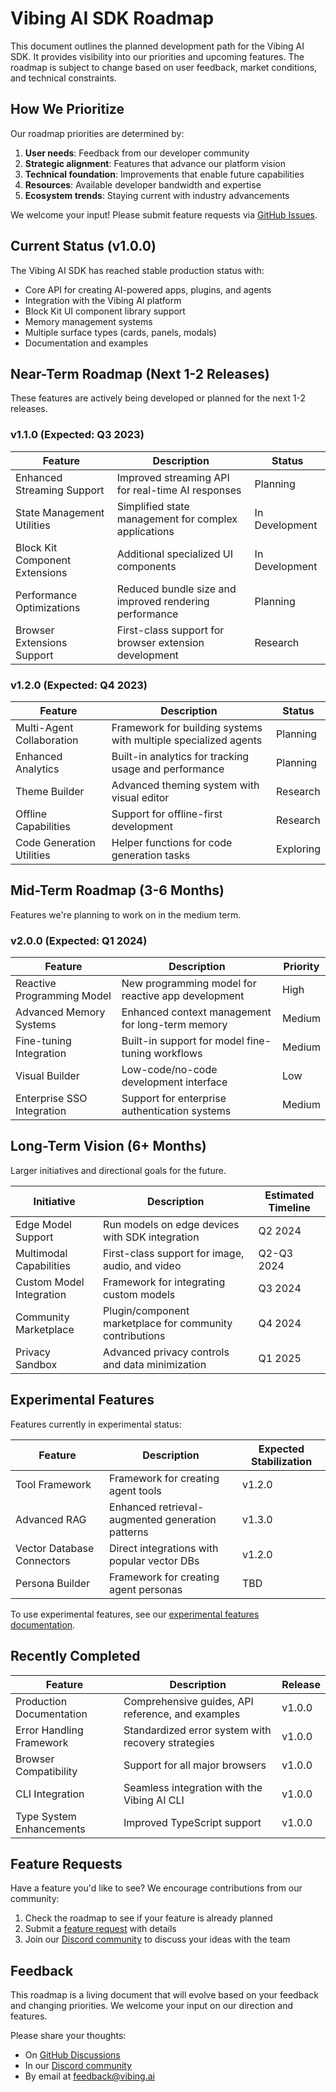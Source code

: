 # Vibing AI SDK Roadmap

This document outlines the planned development path for the Vibing AI SDK. It provides visibility into our priorities and upcoming features. The roadmap is subject to change based on user feedback, market conditions, and technical constraints.

## How We Prioritize

Our roadmap priorities are determined by:

1. **User needs**: Feedback from our developer community
2. **Strategic alignment**: Features that advance our platform vision
3. **Technical foundation**: Improvements that enable future capabilities
4. **Resources**: Available developer bandwidth and expertise
5. **Ecosystem trends**: Staying current with industry advancements

We welcome your input! Please submit feature requests via [GitHub Issues](https://github.com/vibing-ai/sdk/issues/new?template=feature_request.md).

## Current Status (v1.0.0)

The Vibing AI SDK has reached stable production status with:

- Core API for creating AI-powered apps, plugins, and agents
- Integration with the Vibing AI platform
- Block Kit UI component library support
- Memory management systems
- Multiple surface types (cards, panels, modals)
- Documentation and examples

## Near-Term Roadmap (Next 1-2 Releases)

These features are actively being developed or planned for the next 1-2 releases.

### v1.1.0 (Expected: Q3 2023)

| Feature | Description | Status |
|---------|-------------|--------|
| Enhanced Streaming Support | Improved streaming API for real-time AI responses | Planning |
| State Management Utilities | Simplified state management for complex applications | In Development |
| Block Kit Component Extensions | Additional specialized UI components | In Development |
| Performance Optimizations | Reduced bundle size and improved rendering performance | Planning |
| Browser Extensions Support | First-class support for browser extension development | Research |

### v1.2.0 (Expected: Q4 2023)

| Feature | Description | Status |
|---------|-------------|--------|
| Multi-Agent Collaboration | Framework for building systems with multiple specialized agents | Planning |
| Enhanced Analytics | Built-in analytics for tracking usage and performance | Planning |
| Theme Builder | Advanced theming system with visual editor | Research |
| Offline Capabilities | Support for offline-first development | Research |
| Code Generation Utilities | Helper functions for code generation tasks | Exploring |

## Mid-Term Roadmap (3-6 Months)

Features we're planning to work on in the medium term.

### v2.0.0 (Expected: Q1 2024)

| Feature | Description | Priority |
|---------|-------------|----------|
| Reactive Programming Model | New programming model for reactive app development | High |
| Advanced Memory Systems | Enhanced context management for long-term memory | Medium |
| Fine-tuning Integration | Built-in support for model fine-tuning workflows | Medium |
| Visual Builder | Low-code/no-code development interface | Low |
| Enterprise SSO Integration | Support for enterprise authentication systems | Medium |

## Long-Term Vision (6+ Months)

Larger initiatives and directional goals for the future.

| Initiative | Description | Estimated Timeline |
|------------|-------------|-------------------|
| Edge Model Support | Run models on edge devices with SDK integration | Q2 2024 |
| Multimodal Capabilities | First-class support for image, audio, and video | Q2-Q3 2024 |
| Custom Model Integration | Framework for integrating custom models | Q3 2024 |
| Community Marketplace | Plugin/component marketplace for community contributions | Q4 2024 |
| Privacy Sandbox | Advanced privacy controls and data minimization | Q1 2025 |

## Experimental Features

Features currently in experimental status:

| Feature | Description | Expected Stabilization |
|---------|-------------|------------------------|
| Tool Framework | Framework for creating agent tools | v1.2.0 |
| Advanced RAG | Enhanced retrieval-augmented generation patterns | v1.3.0 |
| Vector Database Connectors | Direct integrations with popular vector DBs | v1.2.0 |
| Persona Builder | Framework for creating agent personas | TBD |

To use experimental features, see our [experimental features documentation](https://docs.vibing.ai/guides/experimental-features).

## Recently Completed

| Feature | Description | Release |
|---------|-------------|---------|
| Production Documentation | Comprehensive guides, API reference, and examples | v1.0.0 |
| Error Handling Framework | Standardized error system with recovery strategies | v1.0.0 |
| Browser Compatibility | Support for all major browsers | v1.0.0 |
| CLI Integration | Seamless integration with the Vibing AI CLI | v1.0.0 |
| Type System Enhancements | Improved TypeScript support | v1.0.0 |

## Feature Requests

Have a feature you'd like to see? We encourage contributions from our community:

1. Check the roadmap to see if your feature is already planned
2. Submit a [feature request](https://github.com/vibing-ai/sdk/issues/new?template=feature_request.md) with details
3. Join our [Discord community](https://discord.gg/vibingai) to discuss your ideas with the team

## Feedback

This roadmap is a living document that will evolve based on your feedback and changing priorities. We welcome your input on our direction and features.

Please share your thoughts:
- On [GitHub Discussions](https://github.com/vibing-ai/sdk/discussions)
- In our [Discord community](https://discord.gg/vibingai)
- By email at feedback@vibing.ai 